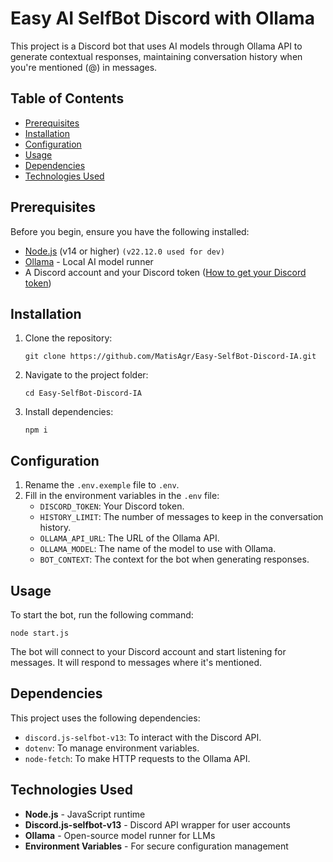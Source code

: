 # Easy AI SelfBot Discord with Ollama

This project is a Discord bot that uses AI models through Ollama API to generate contextual responses, maintaining conversation history when you're mentioned (@) in messages.

## Table of Contents
- [Prerequisites](#prerequisites)
- [Installation](#installation)
- [Configuration](#configuration)
- [Usage](#usage)
- [Dependencies](#dependencies)
- [Technologies Used](#technologies-used)

## Prerequisites

Before you begin, ensure you have the following installed:
- [Node.js](https://nodejs.org/) (v14 or higher) `(v22.12.0 used for dev)`
- [Ollama](https://ollama.ai/download) - Local AI model runner
- A Discord account and your Discord token ([How to get your Discord token](https://gist.github.com/MarvNC/e601f3603df22f36ebd3102c501116c6))

## Installation

1. Clone the repository:
   ```
   git clone https://github.com/MatisAgr/Easy-SelfBot-Discord-IA.git
   ```
   
2. Navigate to the project folder:
   ```
   cd Easy-SelfBot-Discord-IA
   ```

3. Install dependencies:
   ```
   npm i
   ```

## Configuration

1. Rename the `.env.exemple` file to `.env`.
2. Fill in the environment variables in the `.env` file:
   - `DISCORD_TOKEN`: Your Discord token.
   - `HISTORY_LIMIT`: The number of messages to keep in the conversation history.
   - `OLLAMA_API_URL`: The URL of the Ollama API.
   - `OLLAMA_MODEL`: The name of the model to use with Ollama.
   - `BOT_CONTEXT`: The context for the bot when generating responses.

## Usage

To start the bot, run the following command:
```
node start.js
```

The bot will connect to your Discord account and start listening for messages. It will respond to messages where it's mentioned.

## Dependencies

This project uses the following dependencies:
- `discord.js-selfbot-v13`: To interact with the Discord API.
- `dotenv`: To manage environment variables.
- `node-fetch`: To make HTTP requests to the Ollama API.

## Technologies Used

- **Node.js** - JavaScript runtime
- **Discord.js-selfbot-v13** - Discord API wrapper for user accounts
- **Ollama** - Open-source model runner for LLMs
- **Environment Variables** - For secure configuration management